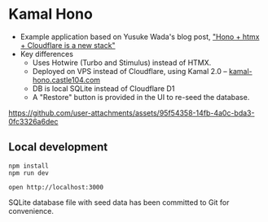 # Kamal Hono

* Example application based on Yusuke Wada's blog post, ["Hono + htmx + Cloudflare is a new stack"](https://blog.yusu.ke/hono-htmx-cloudflare/)
* Key differences
  * Uses Hotwire (Turbo and Stimulus) instead of HTMX.
  * Deployed on VPS instead of Cloudflare, using Kamal 2.0 – [kamal-hono.castle104.com](https://kamal-hono.castle104.com)
  * DB is local SQLite instead of Cloudflare D1
  * A "Restore" button is provided in the UI to re-seed the database.

https://github.com/user-attachments/assets/95f54358-14fb-4a0c-bda3-0fc3326a6dec

## Local development

```
npm install
npm run dev
```

```
open http://localhost:3000
```

SQLite database file with seed data has been committed to Git for convenience. 
